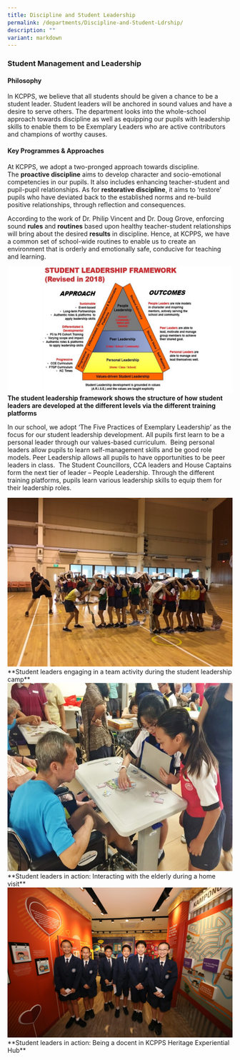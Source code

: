```yaml
---
title: Discipline and Student Leadership
permalink: /departments/Discipline-and-Student-Ldrship/
description: ""
variant: markdown
---
```

### **Student Management and Leadership**

#### **Philosophy**
In KCPPS, we believe that all students should be given a chance to be a student leader. Student leaders will be anchored in sound values and have a desire to serve others. The department looks into the whole-school approach towards discipline as well as equipping our pupils with leadership skills to enable them to be Exemplary Leaders who are active contributors and champions of worthy causes.

#### **Key Programmes &amp; Approaches**
At KCPPS, we adopt a two-pronged approach towards discipline. The&nbsp;**proactive discipline**&nbsp;aims to develop character and socio-emotional competencies in our pupils. It also includes enhancing teacher-student and pupil-pupil relationships. As for&nbsp;**restorative discipline**, it aims to ‘restore’ pupils who have deviated back to the established norms and re-build positive relationships, through reflection and consequences.

According to the work of Dr. Philip Vincent and Dr. Doug Grove, enforcing sound&nbsp;**rules**&nbsp;and&nbsp;**routines**&nbsp;based upon healthy teacher-student relationships will bring about the desired&nbsp;**results**&nbsp;in discipline. Hence, at KCPPS, we have a common set of school-wide routines to enable us to create an environment that is orderly and emotionally safe, conducive for teaching and learning.

![](/images/DSL%20framework.jpg)
**The student leadership framework shows the structure of how student leaders are developed at the different levels via the different training platforms**

In our school, we adopt ‘The Five Practices of Exemplary Leadership’ as the focus for our student leadership development. All pupils first learn to be a personal leader through our values-based curriculum.&nbsp; Being personal leaders allow pupils to learn self-management skills and be good role models. Peer Leadership allows all pupils to have opportunities to be peer leaders in class.&nbsp; The Student Councillors, CCA leaders and House Captains form the next tier of leader – People Leadership. Through the different training platforms, pupils learn various leadership skills to equip them for their leadership roles.

<img src="/images/DSL%201.jpg" style="width:%">
**Student leaders engaging in a team activity during the student leadership camp**		 
		 
<img src="/images/DSL%202.jpg" style="width:%">
**Student leaders in action: Interacting with the elderly during a home visit**		 
		 
<img src="/images/DSL%203.jpg" style="width:">
**Student leaders in action: Being a docent in KCPPS Heritage Experiential Hub**